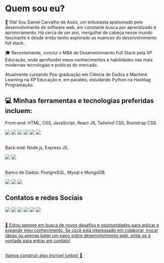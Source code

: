<h1>Quem sou eu?</h1>

👋 Olá! Sou Daniel Carvalho de Assis, um entusiasta apaixonado pelo desenvolvimento de software web, em constante busca por aprendizado e aprimoramento. Há cerca de um ano, mergulhei de cabeça nesse mundo fascinante e desde então tenho explorado as nuances do desenvolvimento full stack.

🎓 Recentemente, concluí o MBA de Desenvolvimento Full Stack pela XP Educação, onde aprofundei meus conhecimentos e habilidades nas mais modernas tecnologias e práticas do mercado.

Atualmente cursando Pós-graduação em Ciência de Dados e Machine Learning na XP Educação e, em paralelo, estudando Python na Hashtag Programação.

<h2>💻 Minhas ferramentas e tecnologias preferidas incluem:</h2>

Front-end: HTML, CSS, JavaScript, React JS, Tailwind CSS, Bootstrap CSS. <br>

<div>
  <img src="https://img.shields.io/badge/JavaScript-F7DF1E?style=for-the-badge&logo=javascript&logoColor=black">
  <img src="https://img.shields.io/badge/HTML-239120?style=for-the-badge&logo=html5&logoColor=white">
  <img src="https://img.shields.io/badge/CSS-239120?&style=for-the-badge&logo=css3&logoColor=white">
  <img src="https://img.shields.io/badge/React-20232A?style=for-the-badge&logo=react&logoColor=61DAFB">
  <img src="https://img.shields.io/badge/Tailwind_CSS-38B2AC?style=for-the-badge&logo=tailwind-css&logoColor=white">
  <img src="https://img.shields.io/badge/Bootstrap-563D7C?style=for-the-badge&logo=bootstrap&logoColor=white">
</div>


<br>Back-end: Node.js, Express JS.<br>

<div>
  <img src="https://img.shields.io/badge/Node.js-43853D?style=for-the-badge&logo=node.js&logoColor=white">
  <img src="https://img.shields.io/badge/Express.js-404D59?style=for-the-badge">
</div>


<br>Banco de Dados: PostgreSQL, Mysql e MongoDB.<br>

<div>
  <img src="https://img.shields.io/badge/PostgreSQL-316192?style=for-the-badge&logo=postgresql&logoColor=white">
  <img src="https://img.shields.io/badge/MongoDB-4EA94B?style=for-the-badge&logo=mongodb&logoColor=white">
  <img src="https://img.shields.io/badge/MySQL-005C84?style=for-the-badge&logo=mysql&logoColor=white">  
</div>


<h2>Contatos e redes Sociais <br></h2>
  <div>
    <a href=""mailto:dan.c.assis@gmail.com" target="_blank"><img src="https://img.shields.io/badge/Gmail-D14836?style=for-the-badge&logo=gmail&logoColor=white"><a/>
    <a href="https://wa.me/5579999333944" target="_blank"><img src="https://img.shields.io/badge/WhatsApp-25D366?style=for-the-badge&logo=whatsapp&logoColor=white"></a>
    <a href="https://www.linkedin.com/in/daniel-carvalho-de-assis-89556884/" target="_blank"><img src="https://img.shields.io/badge/LinkedIn-0077B5?style=for-the-badge&logo=linkedin&logoColor=white"><a/>
    <a href="https://github.com/Dcassis" target="_blank"><img src="https://img.shields.io/badge/GitHub-100000?style=for-the-badge&logo=github&logoColor=white"></a>
    <a href="https://www.instagram.com/dcassis/" target="_blank"><img src="https://img.shields.io/badge/Instagram-E4405F?style=for-the-badge&logo=instagram&logoColor=white"></a>
    <a href="https://www.facebook.com/profile.php?id=100051085420918" target="_blank"><img src="https://img.shields.io/badge/Facebook-1877F2?style=for-the-badge&logo=facebook&logoColor=white"</a>
  </div>

<br>🚀 Estou sempre em busca de novos desafios e oportunidades para aplicar e expandir meu conhecimento. Se você está interessado em colaborar, trocar ideias ou apenas bater um papo sobre desenvolvimento web, sinta-se à vontade para entrar em contato!

<br>Vamos construir algo incrível juntos! 🌟




<!---
Dcassis/Dcassis is a ✨ special ✨ repository because its `README.md` (this file) appears on your GitHub profile.
You can click the Preview link to take a look at your changes.
--->
